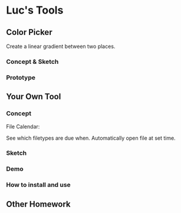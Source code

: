# Luc's Tools

## Color Picker

Create a linear gradient between two places. 

### Concept & Sketch

### Prototype

## Your Own Tool

### Concept

File Calendar:

See which filetypes are due when. Automatically open file at set time.

### Sketch

### Demo

### How to install and use

## Other Homework

